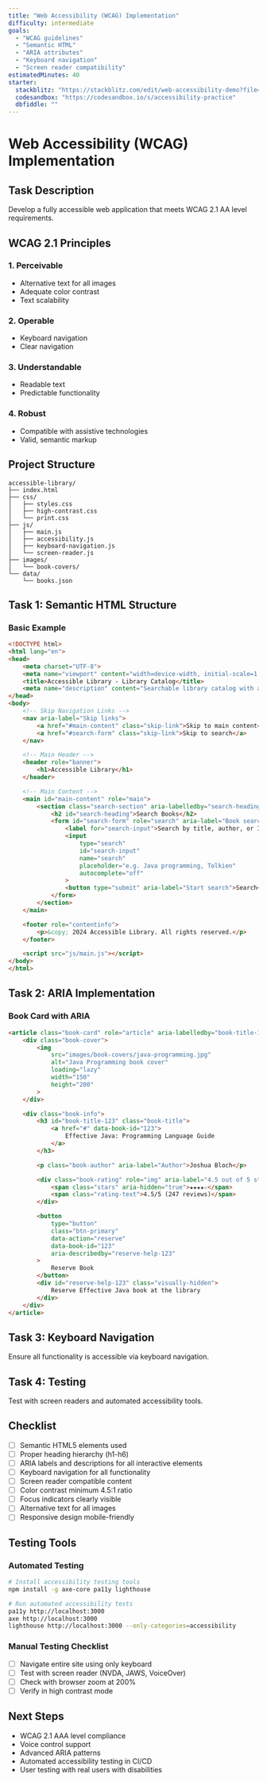 ```yaml
---
title: "Web Accessibility (WCAG) Implementation"
difficulty: intermediate
goals: 
  - "WCAG guidelines"
  - "Semantic HTML" 
  - "ARIA attributes"
  - "Keyboard navigation"
  - "Screen reader compatibility"
estimatedMinutes: 40
starter:
  stackblitz: "https://stackblitz.com/edit/web-accessibility-demo?file=index.html"
  codesandbox: "https://codesandbox.io/s/accessibility-practice"
  dbfiddle: ""
---
```


# Web Accessibility (WCAG) Implementation

## Task Description

Develop a fully accessible web application that meets WCAG 2.1 AA level requirements.

## WCAG 2.1 Principles

### 1. Perceivable
- Alternative text for all images
- Adequate color contrast
- Text scalability

### 2. Operable  
- Keyboard navigation
- Clear navigation

### 3. Understandable
- Readable text
- Predictable functionality

### 4. Robust
- Compatible with assistive technologies
- Valid, semantic markup

## Project Structure

```
accessible-library/
├── index.html
├── css/
│   ├── styles.css
│   ├── high-contrast.css
│   └── print.css
├── js/
│   ├── main.js
│   ├── accessibility.js
│   ├── keyboard-navigation.js
│   └── screen-reader.js
├── images/
│   └── book-covers/
└── data/
    └── books.json
```

## Task 1: Semantic HTML Structure

### Basic Example

```html
<!DOCTYPE html>
<html lang="en">
<head>
    <meta charset="UTF-8">
    <meta name="viewport" content="width=device-width, initial-scale=1.0">
    <title>Accessible Library - Library Catalog</title>
    <meta name="description" content="Searchable library catalog with accessibility features">
</head>
<body>
    <!-- Skip Navigation Links -->
    <nav aria-label="Skip links">
        <a href="#main-content" class="skip-link">Skip to main content</a>
        <a href="#search-form" class="skip-link">Skip to search</a>
    </nav>

    <!-- Main Header -->
    <header role="banner">
        <h1>Accessible Library</h1>
    </header>

    <!-- Main Content -->
    <main id="main-content" role="main">
        <section class="search-section" aria-labelledby="search-heading">
            <h2 id="search-heading">Search Books</h2>
            <form id="search-form" role="search" aria-label="Book search">
                <label for="search-input">Search by title, author, or ISBN</label>
                <input
                    type="search"
                    id="search-input"
                    name="search"
                    placeholder="e.g. Java programming, Tolkien"
                    autocomplete="off"
                >
                <button type="submit" aria-label="Start search">Search</button>
            </form>
        </section>
    </main>

    <footer role="contentinfo">
        <p>&copy; 2024 Accessible Library. All rights reserved.</p>
    </footer>

    <script src="js/main.js"></script>
</body>
</html>
```

## Task 2: ARIA Implementation

### Book Card with ARIA

```html
<article class="book-card" role="article" aria-labelledby="book-title-123">
    <div class="book-cover">
        <img
            src="images/book-covers/java-programming.jpg"
            alt="Java Programming book cover"
            loading="lazy"
            width="150"
            height="200"
        >
    </div>

    <div class="book-info">
        <h3 id="book-title-123" class="book-title">
            <a href="#" data-book-id="123">
                Effective Java: Programming Language Guide
            </a>
        </h3>

        <p class="book-author" aria-label="Author">Joshua Bloch</p>

        <div class="book-rating" role="img" aria-label="4.5 out of 5 stars">
            <span class="stars" aria-hidden="true">★★★★☆</span>
            <span class="rating-text">4.5/5 (247 reviews)</span>
        </div>

        <button
            type="button"
            class="btn-primary"
            data-action="reserve"
            data-book-id="123"
            aria-describedby="reserve-help-123"
        >
            Reserve Book
        </button>
        <div id="reserve-help-123" class="visually-hidden">
            Reserve Effective Java book at the library
        </div>
    </div>
</article>
```

## Task 3: Keyboard Navigation

Ensure all functionality is accessible via keyboard navigation.

## Task 4: Testing

Test with screen readers and automated accessibility tools.

## Checklist

- [ ] Semantic HTML5 elements used
- [ ] Proper heading hierarchy (h1-h6)
- [ ] ARIA labels and descriptions for all interactive elements
- [ ] Keyboard navigation for all functionality
- [ ] Screen reader compatible content
- [ ] Color contrast minimum 4.5:1 ratio
- [ ] Focus indicators clearly visible
- [ ] Alternative text for all images
- [ ] Responsive design mobile-friendly

## Testing Tools

### Automated Testing
```bash
# Install accessibility testing tools
npm install -g axe-core pa11y lighthouse

# Run automated accessibility tests
pa11y http://localhost:3000
axe http://localhost:3000
lighthouse http://localhost:3000 --only-categories=accessibility
```

### Manual Testing Checklist
- [ ] Navigate entire site using only keyboard
- [ ] Test with screen reader (NVDA, JAWS, VoiceOver)
- [ ] Check with browser zoom at 200%
- [ ] Verify in high contrast mode

## Next Steps

- WCAG 2.1 AAA level compliance
- Voice control support
- Advanced ARIA patterns
- Automated accessibility testing in CI/CD
- User testing with real users with disabilities